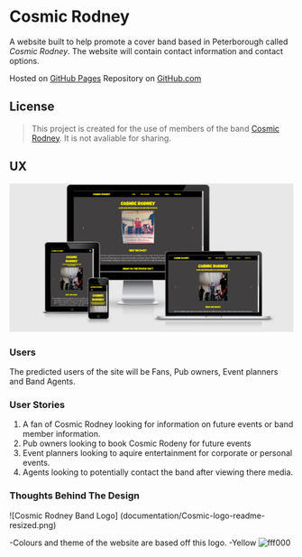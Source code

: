 # Cosmic Rodney

A website built to help promote a cover band based in Peterborough called *Cosmic Rodney*. 
The website will contain contact information and contact options. 

Hosted on [GitHub Pages](https://leeton1412.github.io/cosmic-rodney/)
Repository on [GitHub.com](https://github.com/leeton1412/cosmic-rodney)

## License
>This project is created for the use of members of the band [Cosmic Rodney](https://en-gb.facebook.com/cosmicrodney/). 
It is not avaliable for sharing. 

## UX

![Responsive screen grab of homepage](documentation/responsive-screen.png)

### Users

The predicted users of the site will be Fans, Pub owners, Event planners and Band Agents.

### User Stories 
1. A fan of Cosmic Rodney looking for information on future events or band member information.
2. Pub owners looking to book Cosmic Rodeny for future events
3. Event planners looking to aquire entertainment for corporate or personal events.
4. Agents looking to potentially contact the band after viewing there media.

### Thoughts Behind The Design
![Cosmic Rodney Band Logo] (documentation/Cosmic-logo-readme-resized.png)

-Colours and theme of the website are based off this logo.
    -Yellow ![fff000](https://via.placeholder.com/150/0000FF/808080)